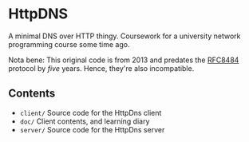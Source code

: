 HttpDNS
=======

A minimal DNS over HTTP thingy. Coursework for a university network programming course some time ago.

Nota bene: This original code is from 2013 and predates the [RFC8484](https://tools.ietf.org/html/rfc8484) protocol by *five* years. Hence, they're also incompatible.

Contents
--------

 - `client/`  Source code for the HttpDns client
 - `doc/`     Client contents, and learning diary
 - `server/`  Source code for the HttpDns server
